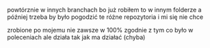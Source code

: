 powtórznie w innych branchach bo już robiłem to w innym folderze a później trzeba by było pogodzić te różne repozytoria i mi się nie chce

zrobione po mojemu nie zawsze w 100% zgodnie z tym co było w poleceniach ale działa tak jak ma działać (chyba)
